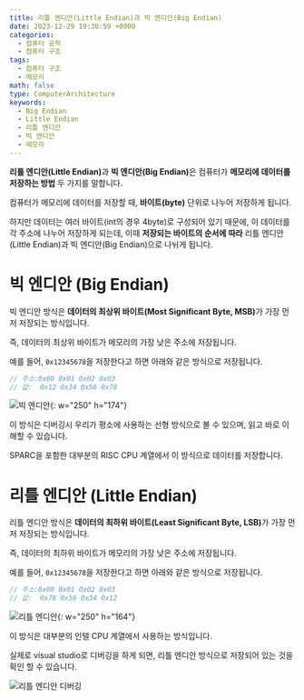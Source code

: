 ```yaml
---
title: 리틀 엔디안(Little Endian)과 빅 엔디안(Big Endian)
date: 2023-12-29 19:30:59 +0900
categories:
  - 컴퓨터 공학
  - 컴퓨터 구조
tags:
  - 컴퓨터 구조
  - 메모리
math: false
type: ComputerArchitecture
keywords:
  - Big Endian
  - Little Endian
  - 리틀 엔디안
  - 빅 엔디안
  - 메모리
---
```


<span class="keyword">**리틀 엔디안(Little Endian)**</span>과 <span class="keyword">**빅 엔디안(Big Endian)**</span>은 컴퓨터가 <span class="font_highlight">**메모리에 데이터를 저장하는 방법**</span> 두 가지를 말합니다.

컴퓨터가 메모리에 데이터를 저장할 때, <span class="important">**바이트(byte)**</span> 단위로 나누어 저장하게 됩니다.

하지만 데이터는 여러 바이트(int의 경우 4byte)로 구성되어 있기 때문에, 이 데이터를 각 주소에 나누어 저장하게 되는데, 이때 <span class="font_highlight">**저장되는 바이트의 순서에 따라**</span> 리틀 엔디안(Little Endian)과 빅 엔디안(Big Endian)으로 나뉘게 됩니다.

# 빅 엔디안 (Big Endian)

빅 엔디안 방식은 <span class="font_highlight">**데이터의 최상위 바이트(Most Significant Byte, MSB)**</span>가 가장 먼저 저장되는 방식입니다.

즉, 데이터의 최상위 바이트가 메모리의 가장 낮은 주소에 저장됩니다.

예를 들어, `0x12345678`을 저장한다고 하면 아래와 같은 방식으로 저장됩니다.

```cpp
// 주소:0x00 0x01 0x02 0x03
// 값:  0x12 0x34 0x56 0x78
```

![빅 엔디안](https://i.postimg.cc/jqfQyXmm/Little-Endian-Big-Endian-Big-Endian-Img.webp){: w="250" h="174"}

이 방식은 디버깅시 우리가 평소에 사용하는 선형 방식으로 볼 수 있으며, 읽고 바로 이해할 수 있습니다.

SPARC을 포함한 대부분의 RISC CPU 계열에서 이 방식으로 데이터를 저장합니다.


# 리틀 엔디안 (Little Endian)

리틀 엔디안 방식은 <span class="font_highlight">**데이터의 최하위 바이트(Least Significant Byte, LSB)**</span>가 가장 먼저 저장되는 방식입니다.

즉, 데이터의 최하위 바이트가 메모리의 가장 낮은 주소에 저장됩니다.

예를 들어, `0x12345678`을 저장한다고 하면 아래와 같은 방식으로 저장됩니다.

```cpp
// 주소:0x00 0x01 0x02 0x03
// 값:  0x78 0x56 0x34 0x12
```

![리틀 엔디안](https://i.postimg.cc/nrq4ZFqp/Little-Endian-Big-Endian-Little-Endian-Img.webp){: w="250" h="164"}

이 방식은 대부분의 인텔 CPU 계열에서 사용하는 방식입니다.

실제로 visual studio로 디버깅을 하게 되면, 리틀 엔디안 방식으로 저장되어 있는 것을 확인 할 수 있습니다.

![리틀 엔디안 디버깅](https://i.postimg.cc/NM36W99d/Little-Endian-Big-Endian-Little-Endian.webp)